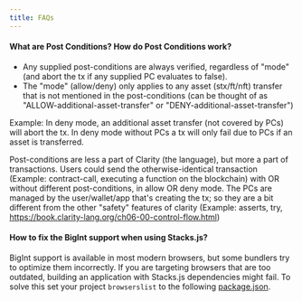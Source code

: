 ```yaml
---
title: FAQs
---
```


#### What are Post Conditions? How do Post Conditions work?

- Any supplied post-conditions are always verified, regardless of "mode" (and abort the tx if any supplied PC evaluates to false).
- The "mode" (allow/deny) only applies to any asset (stx/ft/nft) transfer that is not mentioned in the post-conditions (can be thought of as "ALLOW-additional-asset-transfer" or "DENY-additional-asset-transfer")

Example: In deny mode, an additional asset transfer (not covered by PCs) will abort the tx. In deny mode without PCs a tx will only fail due to PCs if an asset is transferred.

Post-conditions are less a part of Clarity (the language), but more a part of transactions.
Users could send the otherwise-identical transaction (Example: contract-call, executing a function on the blockchain) with OR without different post-conditions, in allow OR deny mode.
The PCs are managed by the user/wallet/app that's creating the tx; so they are a bit different from the other "safety" features of clarity (Example: asserts, try, https://book.clarity-lang.org/ch06-00-control-flow.html)

#### How to fix the BigInt support when using Stacks.js?

BigInt support is available in most modern browsers, but some bundlers try to optimize them incorrectly. If you are targeting browsers that are too outdated, building an application with Stacks.js dependencies might fail.
To solve this set your project `browserslist` to the following [package.json](https://github.com/hirosystems/stacks.js-starters/blob/efb93261b59494f4eb34a7cb5db5d82a84bd3b7c/templates/template-react/package.json#L34-L40).
